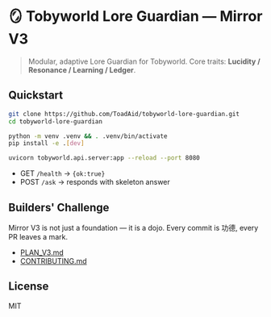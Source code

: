 # 🪞 Tobyworld Lore Guardian — Mirror V3

> Modular, adaptive Lore Guardian for Tobyworld.
> Core traits: **Lucidity / Resonance / Learning / Ledger**.

## Quickstart

```bash
git clone https://github.com/ToadAid/tobyworld-lore-guardian.git
cd tobyworld-lore-guardian

python -m venv .venv && . .venv/bin/activate
pip install -e .[dev]

uvicorn tobyworld.api.server:app --reload --port 8080
```

- GET `/health` → `{ok:true}`
- POST `/ask` → responds with skeleton answer

## Builders' Challenge

Mirror V3 is not just a foundation — it is a dojo.
Every commit is 功德, every PR leaves a mark.

- [PLAN_V3.md](./PLAN_V3.md)
- [CONTRIBUTING.md](./CONTRIBUTING.md)

## License
MIT
